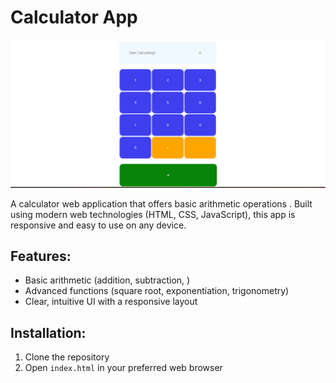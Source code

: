 #  Calculator App
![calculator logo](public/calculator.png)

A calculator web application that offers   basic arithmetic operations . Built using modern web technologies (HTML, CSS, JavaScript), this app is responsive and easy to use on any device.

## Features:
- Basic arithmetic (addition, subtraction, )
- Advanced functions (square root, exponentiation, trigonometry)
- Clear, intuitive UI with a responsive layout

## Installation:
1. Clone the repository
2. Open `index.html` in your preferred web browser

